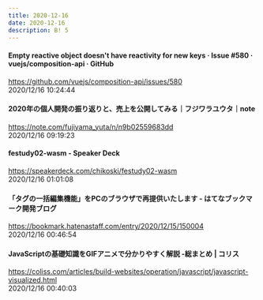 ```yaml
---
title: 2020-12-16
date: 2020-12-16
description: B! 5
---
```


#### Empty reactive object doesn't have reactivity for new keys · Issue #580 · vuejs/composition-api · GitHub
https://github.com/vuejs/composition-api/issues/580<br>
2020/12/16 10:24:44<br>


#### 2020年の個人開発の振り返りと、売上を公開してみる｜フジワラユウタ｜note
https://note.com/fujiyama_yuta/n/n9b02559683dd<br>
2020/12/16 09:19:23<br>


#### festudy02-wasm - Speaker Deck
https://speakerdeck.com/chikoski/festudy02-wasm<br>
2020/12/16 01:01:08<br>


#### 「タグの一括編集機能」をPCのブラウザで再提供いたします - はてなブックマーク開発ブログ
https://bookmark.hatenastaff.com/entry/2020/12/15/150004<br>
2020/12/16 00:46:54<br>


#### JavaScriptの基礎知識をGIFアニメで分かりやすく解説 -総まとめ | コリス
https://coliss.com/articles/build-websites/operation/javascript/javascript-visualized.html<br>
2020/12/16 00:40:03<br>


